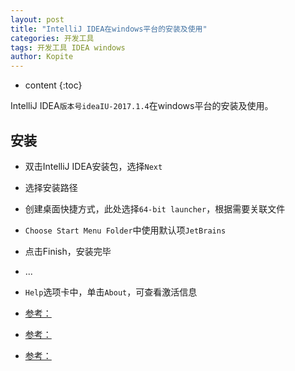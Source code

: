 ```yaml
---
layout: post
title: "IntelliJ IDEA在windows平台的安装及使用"
categories: 开发工具
tags: 开发工具 IDEA windows
author: Kopite
---
```


* content
{:toc}


IntelliJ IDEA`版本号ideaIU-2017.1.4`在windows平台的安装及使用。



## 安装

* 双击IntelliJ IDEA安装包，选择`Next`
* 选择安装路径
* 创建桌面快捷方式，此处选择`64-bit launcher`，根据需要关联文件
* `Choose Start Menu Folder`中使用默认项`JetBrains`
* 点击Finish，安装完毕
* ...
* `Help`选项卡中，单击`About`，可查看激活信息

* [参考：](http://blog.csdn.net/soyuone/article/details/73863411)
* [参考：](http://idea.lanyus.com/)
* [参考：](http://blog.lanyus.com/)